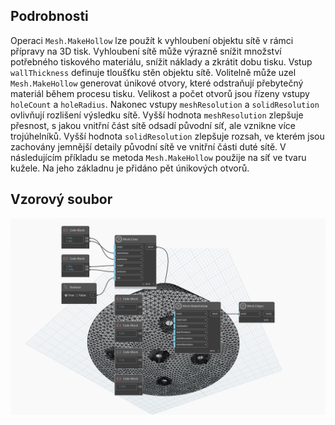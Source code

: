 ## Podrobnosti
Operaci `Mesh.MakeHollow` lze použít k vyhloubení objektu sítě v rámci přípravy na 3D tisk. Vyhloubení sítě může výrazně snížit množství potřebného tiskového materiálu, snížit náklady a zkrátit dobu tisku. Vstup `wallThickness` definuje tloušťku stěn objektu sítě. Volitelně může uzel `Mesh.MakeHollow` generovat únikové otvory, které odstraňují přebytečný materiál během procesu tisku. Velikost a počet otvorů jsou řízeny vstupy `holeCount` a `holeRadius`. Nakonec vstupy `meshResolution` a `solidResolution` ovlivňují rozlišení výsledku sítě. Vyšší hodnota `meshResolution` zlepšuje přesnost, s jakou vnitřní část sítě odsadí původní síť, ale vznikne více trojúhelníků. Vyšší hodnota `solidResolution` zlepšuje rozsah, ve kterém jsou zachovány jemnější detaily původní sítě ve vnitřní části duté sítě.
V následujícím příkladu se metoda `Mesh.MakeHollow` použije na síť ve tvaru kužele. Na jeho základnu je přidáno pět únikových otvorů.

## Vzorový soubor

![Example](./Autodesk.DesignScript.Geometry.Mesh.MakeHollow_img.jpg)
